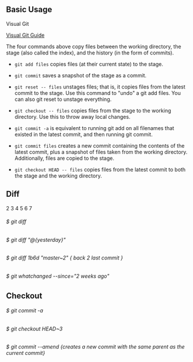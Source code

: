 

## Basic Usage

Visual Git

[Visual Git Guide](http://marklodato.github.io/visual-git-guide/index-en.html)

The four commands above copy files between the working directory, the stage (also called the index), and the history (in the form of commits).

 *   ```git add files``` copies files (at their current state) to the stage.
 *   ```git commit``` saves a snapshot of the stage as a commit.
 *   ```git reset -- files``` unstages files; that is, it copies files from the latest commit to the stage. Use this command to "undo" a git add files. You can also git reset to unstage everything.
 *   ```git checkout -- files``` copies files from the stage to the working directory. Use this to throw away local changes.

 *   ```git commit -a``` is equivalent to running git add on all filenames that existed in the latest commit, and then running git commit.
 *   ```git commit files``` creates a new commit containing the contents of the latest commit, plus a snapshot of files taken from the working directory. Additionally, files are copied to the stage.
 *   ```git checkout HEAD -- files``` copies files from the latest commit to both the stage and the working directory.

## Diff
2
3
4
5
6
7

###### $ git diff

###### $ git diff "@{yesterday}"

###### $ git diff 1b6d "master~2" { back 2 last commit }

###### $ git whatchanged --since="2 weeks ago"

## Checkout

###### $ git commit -a

###### $ git checkout HEAD~3

###### $ git commit --amend {creates a new commit with the same parent as the current commit} 


